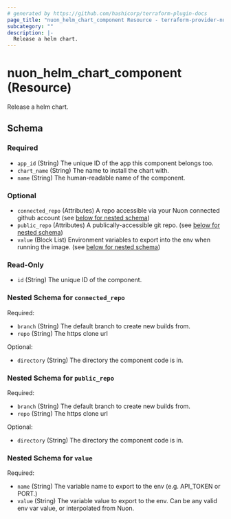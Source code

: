 ```yaml
---
# generated by https://github.com/hashicorp/terraform-plugin-docs
page_title: "nuon_helm_chart_component Resource - terraform-provider-nuon"
subcategory: ""
description: |-
  Release a helm chart.
---
```


# nuon_helm_chart_component (Resource)

Release a helm chart.



<!-- schema generated by tfplugindocs -->
## Schema

### Required

- `app_id` (String) The unique ID of the app this component belongs too.
- `chart_name` (String) The name to install the chart with.
- `name` (String) The human-readable name of the component.

### Optional

- `connected_repo` (Attributes) A repo accessible via your Nuon connected github account (see [below for nested schema](#nestedatt--connected_repo))
- `public_repo` (Attributes) A publically-accessible git repo. (see [below for nested schema](#nestedatt--public_repo))
- `value` (Block List) Environment variables to export into the env when running the image. (see [below for nested schema](#nestedblock--value))

### Read-Only

- `id` (String) The unique ID of the component.

<a id="nestedatt--connected_repo"></a>
### Nested Schema for `connected_repo`

Required:

- `branch` (String) The default branch to create new builds from.
- `repo` (String) The https clone url

Optional:

- `directory` (String) The directory the component code is in.


<a id="nestedatt--public_repo"></a>
### Nested Schema for `public_repo`

Required:

- `branch` (String) The default branch to create new builds from.
- `repo` (String) The https clone url

Optional:

- `directory` (String) The directory the component code is in.


<a id="nestedblock--value"></a>
### Nested Schema for `value`

Required:

- `name` (String) The variable name to export to the env (e.g. API_TOKEN or PORT.)
- `value` (String) The variable value to export to the env. Can be any valid env var value, or interpolated from Nuon.

